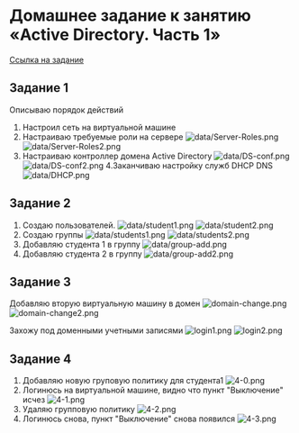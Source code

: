 # Домашнее задание к занятию «Active Directory. Часть 1»
[Ссылка на задание](https://github.com/netology-code/ibdef-homeworks/tree/master/03_ad1)

## Задание 1
Описываю порядок действий 
1. Настроил сеть на виртуальной машине 
2. Настраиваю требуемые роли на сервере
![data/Server-Roles.png](data/Server-Roles.png)
![data/Server-Roles2.png](data/Server-Roles2.png)
3. Настраиваю контроллер домена Active Directory
![data/DS-conf.png](data/DS-conf.png)
![data/DS-conf2.png](data/DS-conf2.png "data/DS-conf2.png")
4.Заканчиваю настройку служб DHCP DNS
![data/DHCP.png](data/DHCP.png)
## Задание 2
1. Создаю пользователей.
![data/student1.png](data/student1.png)
![data/student2.png](data/student2.png)
2. Создаю группы
![data/students1.png](data/students1.png)
![data/students2.png](data/students2.png)
3. Добавляю студента 1 в группу
![data/group-add.png](data/group-add.png "data/group-add.png")
4. Добавляю студента 2 в группу
![data/group-add2.png](data/group-add2.png "data/group-add2.png")
## Задание 3
Добавляю вторую виртуальную машину в домен
![domain-change.png](data/domain-change.png)
![domain-change2.png](data/domain-change2.png)

Захожу под доменными учетными записями
![login1.png](data/login1.png)
![login2.png](data/login2.png)


## Задание 4
1. Добавляю новую груповую политику для студента1
![4-0.png](data/4-0.png)
2. Логинюсь на виртуальной машине, видно что пункт "Выключение" исчез
![4-1.png](data/4-1.png)
3. Удаляю групповую политику
![4-2.png](data/4-2.png)
4. Логинюсь снова, пункт "Выключение" снова появился
![4-3.png](data/4-3.png)
